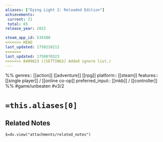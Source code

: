 ```yaml
---
aliases: ["Dying Light 2: Reloaded Edition"]
achievements:
 current: 21
 total: 65
release_year: 2022

steam_app_id: 534380
<<<<<<< HEAD
last_updated: 1750218212
=======
last_updated: 1750870323
>>>>>>> 8409623 ([SETTINGS] Added ignore list.)
---
```

%%
genres:: [[action]] [[adventure]] [[rpg]]
platform:: [[steam]]
features:: [[single player]] / [[online co-op]]
preferred_input:: [[mkb]] / [[controller]]
%%
#game/unbeaten
#v3/2

# `=this.aliases[0]`
## Related Notes
`$=dv.view("attachments/related_notes")`